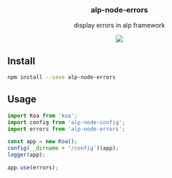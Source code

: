 <h3 align="center">
  alp-node-errors
</h3>

<p align="center">
  display errors in alp framework
</p>

<p align="center">
  <a href="https://npmjs.org/package/alp-node-errors"><img src="https://img.shields.io/npm/v/alp-node-errors.svg?style=flat-square"></a>
</p>

## Install

```bash
npm install --save alp-node-errors
```

## Usage

```js
import Koa from 'koa';
import config from 'alp-node-config';
import errors from 'alp-node-errors';

const app = new Koa();
config(__dirname + '/config')(app);
logger(app);

app.use(errors);
```

